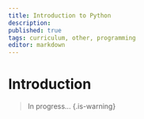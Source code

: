 ```yaml
---
title: Introduction to Python
description: 
published: true
tags: curriculum, other, programming
editor: markdown
---
```


# Introduction

>In progress...
{.is-warning}
